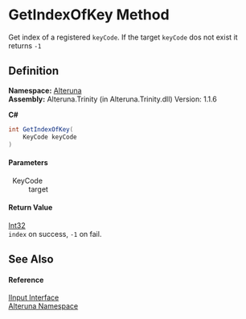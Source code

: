 # GetIndexOfKey Method


Get index of a registered `keyCode`. If the target `keyCode` dos not exist it returns `-1`



## Definition
**Namespace:** <a href="N_Alteruna">Alteruna</a>  
**Assembly:** Alteruna.Trinity (in Alteruna.Trinity.dll) Version: 1.1.6

**C#**
``` C#
int GetIndexOfKey(
	KeyCode keyCode
)
```



#### Parameters
<dl><dt>  KeyCode</dt><dd>target</dd></dl>

#### Return Value
<a href="https://learn.microsoft.com/dotnet/api/system.int32" target="_blank" rel="noopener noreferrer">Int32</a>  
`index` on success, `-1` on fail.

## See Also


#### Reference
<a href="T_Alteruna_IInput">IInput Interface</a>  
<a href="N_Alteruna">Alteruna Namespace</a>  
